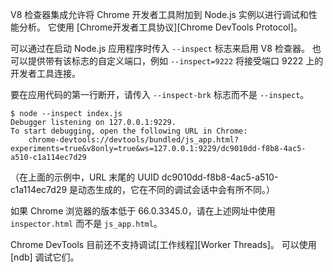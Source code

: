 
V8 检查器集成允许将 Chrome 开发者工具附加到 Node.js 实例以进行调试和性能分析。 
它使用 [Chrome开发者工具协议][Chrome DevTools Protocol]。

可以通过在启动 Node.js 应用程序时传入 `--inspect` 标志来启用 V8 检查器。 
也可以提供带有该标志的自定义端口，例如 `--inspect=9222` 将接受端口 9222 上的开发者工具连接。

要在应用代码的第一行断开，请传入 `--inspect-brk` 标志而不是 `--inspect`。

```console
$ node --inspect index.js
Debugger listening on 127.0.0.1:9229.
To start debugging, open the following URL in Chrome:
    chrome-devtools://devtools/bundled/js_app.html?experiments=true&v8only=true&ws=127.0.0.1:9229/dc9010dd-f8b8-4ac5-a510-c1a114ec7d29
```

（在上面的示例中，URL 末尾的 UUID dc9010dd-f8b8-4ac5-a510-c1a114ec7d29 是动态生成的，它在不同的调试会话中会有所不同。）

如果 Chrome 浏览器的版本低于 66.0.3345.0，请在上述网址中使用 `inspector.html` 而不是 `js_app.html`。

Chrome DevTools 目前还不支持调试[工作线程][Worker Threads]。 
可以使用 [ndb] 调试它们。

